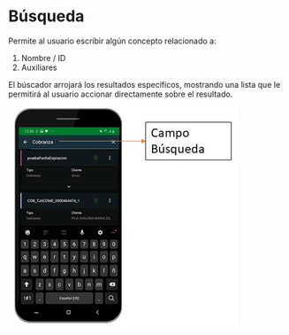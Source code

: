# Búsqueda

Permite al usuario escribir algún concepto relacionado a:​

1. Nombre / ID​
1. Auxiliares​

El búscador arrojará los resultados específicos, mostrando una lista que le permitirá al usuario accionar directamente sobre el resultado.​

![Diapositiva1.png](/assets/Diapositiva1-a5d1b9e1-333f-4488-8a74-2b31cbb66aa2.png)
